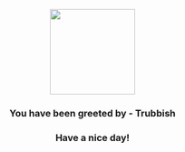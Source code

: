 <p align="center">
    <img src="https://raw.githubusercontent.com/PokeAPI/sprites/master/sprites/pokemon/568.png" width="150" height="150">
</p>
<h3 align="center">You have been greeted by - <b>Trubbish</b></h3>
<h3 align="center">Have a nice day!</h3>
